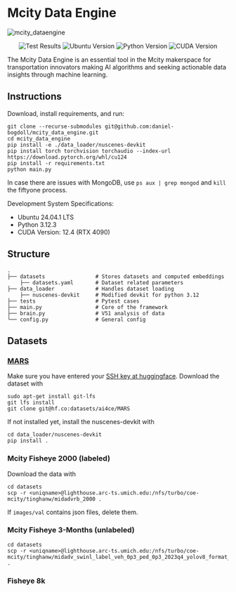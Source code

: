 # Mcity Data Engine

![mcity_dataengine](https://github.com/user-attachments/assets/4b80c882-7522-4a06-8b15-c4e294b95b56)

<p align="center">
  <!-- ALL-CONTRIBUTORS-BADGE:START - Do not remove or modify this section -->
  <img alt="Test Results" src="https://github.com/daniel-bogdoll/mcity_data_engine/actions/workflows/python-app.yml/badge.svg?branch=main"/>
  <img alt="Ubuntu Version" src="https://img.shields.io/badge/Ubuntu-24.04-blue"/>
  <img alt="Python Version" src="https://img.shields.io/badge/Python-3.12-blue"/>
  <img alt="CUDA Version" src="https://img.shields.io/badge/CUDA-12.4-blue"/>
</p>


The Mcity Data Engine is an essential tool in the Mcity makerspace for transportation innovators making AI algorithms and seeking actionable data insights through machine learning.

## Instructions

Download, install requirements, and run:
```
git clone --recurse-submodules git@github.com:daniel-bogdoll/mcity_data_engine.git
cd mcity_data_engine
pip install -e ./data_loader/nuscenes-devkit
pip install torch torchvision torchaudio --index-url https://download.pytorch.org/whl/cu124
pip install -r requirements.txt
python main.py
```

In case there are issues with MongoDB, use ```ps aux | grep mongod``` and ```kill``` the fiftyone process.

Development System Specifications:
- Ubuntu 24.04.1 LTS
- Python 3.12.3
- CUDA Version: 12.4 (RTX 4090)

## Structure

    .
    ├── datasets                # Stores datasets and computed embeddings
        ├── datasets.yaml       # Dataset related parameters
    ├── data_loader             # Handles dataset loading
        ├── nuscenes-devkit     # Modified devkit for python 3.12
    ├── tests                   # Pytest cases
    ├── main.py                 # Core of the framework
    ├── brain.py                # V51 analysis of data
    └── config.py               # General config

## Datasets

### [MARS](https://ai4ce.github.io/MARS/)
Make sure you have entered your [SSH key at huggingface](https://huggingface.co/settings/keys). Download the dataset with

```
sudo apt-get install git-lfs
git lfs install
git clone git@hf.co:datasets/ai4ce/MARS
```

If not installed yet, install the nuscenes-devkit with

```
cd data_loader/nuscenes-devkit
pip install .
```

### Mcity Fisheye 2000 (labeled)

Download the data with
```
cd datasets
scp -r <uniqname>@lighthouse.arc-ts.umich.edu:/nfs/turbo/coe-mcity/tinghanw/midadvrb_2000 .
```

If ```images/val``` contains json files, delete them.

### Mcity Fisheye 3-Months (unlabeled)
```
cd datasets
scp -r <uniqname>@lighthouse.arc-ts.umich.edu:/nfs/turbo/coe-mcity/tinghanw/midadv_swinl_label_veh_0p3_ped_0p3_2023q4_yolov8_format_v2 .
```

### Fisheye 8k


